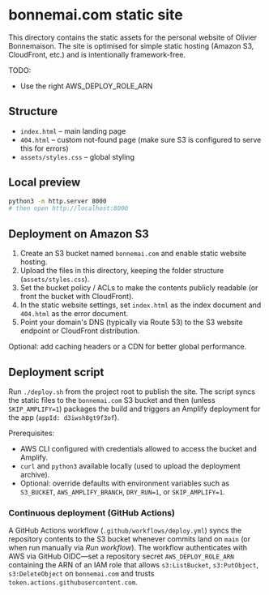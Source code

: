 # bonnemai.com static site

This directory contains the static assets for the personal website of Olivier Bonnemaison. The site is optimised for simple static hosting (Amazon S3, CloudFront, etc.) and is intentionally framework-free.

TODO: 
* Use the right AWS_DEPLOY_ROLE_ARN

## Structure

- `index.html` – main landing page
- `404.html` – custom not-found page (make sure S3 is configured to serve this for errors)
- `assets/styles.css` – global styling

## Local preview

```bash
python3 -m http.server 8000
# then open http://localhost:8000
```

## Deployment on Amazon S3

1. Create an S3 bucket named `bonnemai.com` and enable static website hosting.
2. Upload the files in this directory, keeping the folder structure (`assets/styles.css`).
3. Set the bucket policy / ACLs to make the contents publicly readable (or front the bucket with CloudFront).
4. In the static website settings, set `index.html` as the index document and `404.html` as the error document.
5. Point your domain's DNS (typically via Route 53) to the S3 website endpoint or CloudFront distribution.

Optional: add caching headers or a CDN for better global performance.

## Deployment script

Run `./deploy.sh` from the project root to publish the site. The script syncs the
static files to the `bonnemai.com` S3 bucket and then (unless `SKIP_AMPLIFY=1`)
packages the build and triggers an Amplify deployment for the app
(`appId: d3iwsh8gt9f3of`).

Prerequisites:
- AWS CLI configured with credentials allowed to access the bucket and Amplify.
- `curl` and `python3` available locally (used to upload the deployment archive).
- Optional: override defaults with environment variables such as `S3_BUCKET`,
  `AWS_AMPLIFY_BRANCH`, `DRY_RUN=1`, or `SKIP_AMPLIFY=1`.

### Continuous deployment (GitHub Actions)

A GitHub Actions workflow (`.github/workflows/deploy.yml`) syncs the repository
contents to the S3 bucket whenever commits land on `main` (or when run manually
via *Run workflow*). The workflow authenticates with AWS via GitHub OIDC—set a
repository secret `AWS_DEPLOY_ROLE_ARN` containing the ARN of an IAM role that
allows `s3:ListBucket`, `s3:PutObject`, `s3:DeleteObject` on `bonnemai.com` and
trusts `token.actions.githubusercontent.com`.
